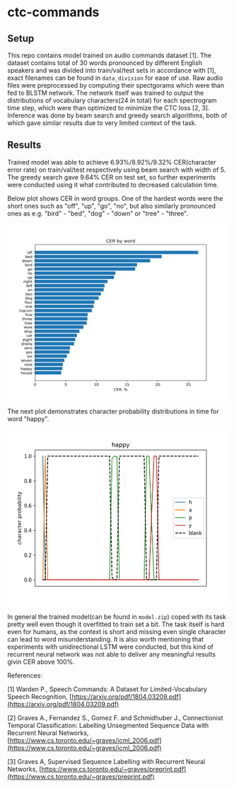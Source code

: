 # ctc-commands

## Setup

This repo contains model trained on audio commands dataset [1]. The dataset contains total of 30 words pronounced by different English speakers and was divided into train/val/test sets in accordance with [1], exact filenames can be found in `data_division` for ease of use. Raw audio files were preprocessed by computing their spectgorams which were than fed to BLSTM network. The network itself was trained to output the distributions of vocabulary characters(24 in total) for each spectrogram time step, which were than optimized to minimize the CTC loss [2, 3]. Inference was done by beam search and greedy search algorithms, both of which gave similar results due to very limited context of the task.

## Results

Trained model was able to achieve 6.93%/8.92%/9.32% CER(character error rate) on train/val/test respectively using beam search with width of 5. The greedy search gave 9.64% CER on test set, so further experiments were conducted using it what contributed to decreased calculation time.

Below plot shows CER in word groups. One of the hardest words were the short ones such as "off", "up", "go", "no", but also similarly pronounced ones as e.g. "bird" - "bed", "dog" - "down" or "tree" - "three".

<img src="https://github.com/gekas145/ctc-commands/blob/main/images/cer_per_word.png" alt="drawing" width="500" height="400"/>

The next plot demonstrates character probability distributions in time for word "happy".

<img src="https://github.com/gekas145/ctc-commands/blob/main/images/happy_plot.png" alt="drawing" width="500" height="400"/>

In general the trained model(can be found in `model.zip`) coped with its task pretty well even though it overfitted to train set a bit. The task itself is hard even for humans, as the context is short and missing even single character can lead to word misunderstanding. It is also worth mentioning that experiments with unidirectional LSTM were conducted, but this kind of recurrent neural network was not able to deliver any meaningful results givin CER above 100%.

References:

[1] Warden P., Speech Commands: A Dataset for Limited-Vocabulary Speech Recognition, [https://arxiv.org/pdf/1804.03209.pdf](https://arxiv.org/pdf/1804.03209.pdf)

[2] Graves A., Fernandez S., Gomez F. and Schmidhuber J., Connectionist Temporal Classification: Labelling Unsegmented Sequence Data with Recurrent Neural Networks, [https://www.cs.toronto.edu/~graves/icml_2006.pdf](https://www.cs.toronto.edu/~graves/icml_2006.pdf)

[3] Graves A, Supervised Sequence Labelling with Recurrent Neural Networks, [https://www.cs.toronto.edu/~graves/preprint.pdf](https://www.cs.toronto.edu/~graves/preprint.pdf)
